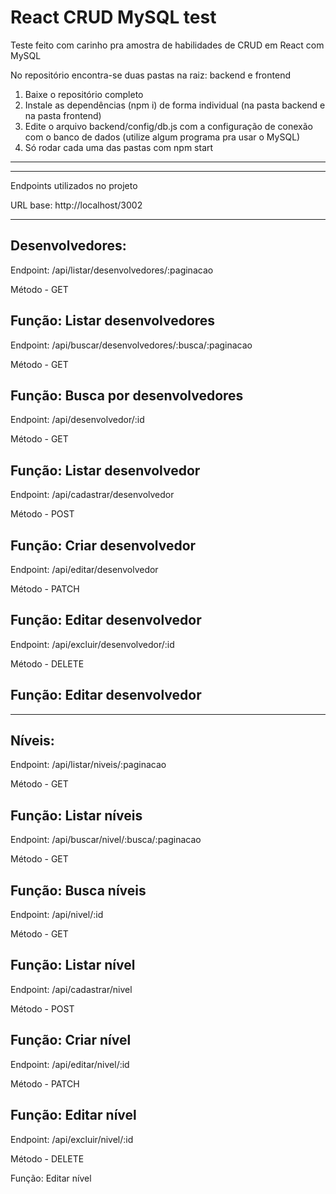 # React CRUD MySQL test

Teste feito com carinho pra amostra de habilidades de CRUD em React com MySQL

No repositório encontra-se duas pastas na raiz: backend e frontend

1. Baixe o repositório completo
2. Instale as dependências (npm i) de forma individual (na pasta backend e na pasta frontend)
3. Edite o arquivo backend/config/db.js com a configuração de conexão com o banco de dados (utilize algum programa pra usar o MySQL)
4. Só rodar cada uma das pastas com npm start

---------------------------------------------
---------------------------------------------

Endpoints utilizados no projeto

URL base: http://localhost/3002

---------------------------------------------
Desenvolvedores:
---------------------------------------------

Endpoint: /api/listar/desenvolvedores/:paginacao

Método - GET

Função: Listar desenvolvedores
---------------------------------------------


Endpoint: /api/buscar/desenvolvedores/:busca/:paginacao

Método - GET

Função: Busca por desenvolvedores
---------------------------------------------


Endpoint: /api/desenvolvedor/:id

Método - GET

Função: Listar desenvolvedor
---------------------------------------------



Endpoint: /api/cadastrar/desenvolvedor

Método - POST

Função: Criar desenvolvedor
---------------------------------------------



Endpoint: /api/editar/desenvolvedor

Método - PATCH

Função: Editar desenvolvedor
---------------------------------------------



Endpoint: /api/excluir/desenvolvedor/:id

Método - DELETE

Função: Editar desenvolvedor
---------------------------------------------



---------------------------------------------
Níveis:
---------------------------------------------


Endpoint: /api/listar/niveis/:paginacao

Método - GET

Função: Listar níveis
---------------------------------------------



Endpoint: /api/buscar/nivel/:busca/:paginacao

Método - GET

Função: Busca níveis
---------------------------------------------



Endpoint: /api/nivel/:id

Método - GET

Função: Listar nível
---------------------------------------------



Endpoint: /api/cadastrar/nivel

Método - POST

Função: Criar nível
---------------------------------------------



Endpoint: /api/editar/nivel/:id

Método - PATCH

Função: Editar nível
---------------------------------------------



Endpoint: /api/excluir/nivel/:id

Método - DELETE

Função: Editar nível